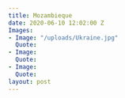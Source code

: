 ```yaml
---
title: Mozambieque
date: 2020-06-10 12:02:00 Z
Images:
- Image: "/uploads/Ukraine.jpg"
  Quote: 
- Image: 
  Quote: 
- Image: 
  Quote: 
layout: post
---
```


